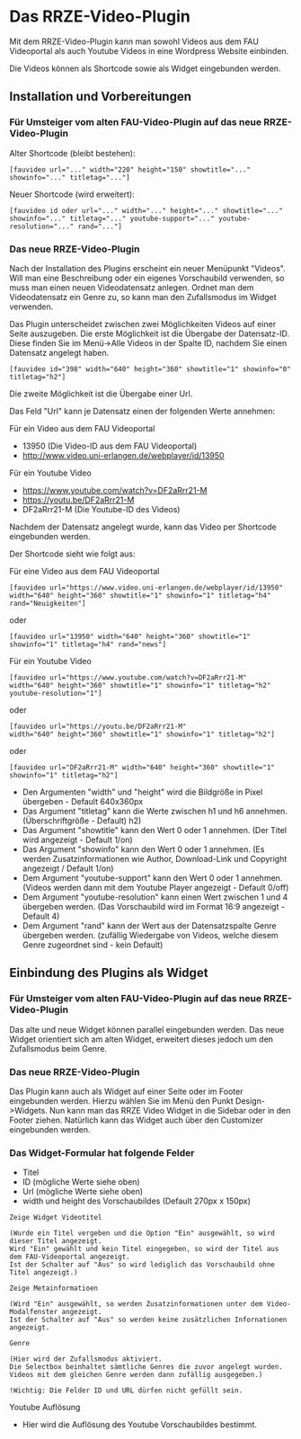 # Das RRZE-Video-Plugin
Mit dem RRZE-Video-Plugin kann man sowohl Videos aus dem FAU Videoportal als auch Youtube Videos in eine Wordpress Website einbinden.

Die Videos können als Shortcode sowie als Widget eingebunden werden.

## Installation und Vorbereitungen

### __Für Umsteiger vom alten FAU-Video-Plugin auf das neue RRZE-Video-Plugin__


Alter Shortcode (bleibt bestehen):

```
[fauvideo url="..." width="220" height="150" showtitle="..." showinfo="..." titletag="..."]
```

Neuer Shortcode (wird erweitert):

```
[fauvideo id oder url="..." width="..." height="..." showtitle="..." showinfo="..." titletag="..." youtube-support="..." youtube-resolution="..." rand="..."]
```
### __Das neue RRZE-Video-Plugin__

Nach der Installation des Plugins erscheint ein neuer Menüpunkt "Videos".
Will man eine Beschreibung oder ein eigenes Vorschaubild verwenden, so
muss man einen neuen Videodatensatz anlegen. Ordnet man dem Videodatensatz ein Genre zu, so kann man den Zufallsmodus im Widget verwenden.

Das Plugin unterscheidet zwischen zwei Möglichkeiten Videos auf einer Seite auszugeben. Die erste Möglichkeit ist die Übergabe der Datensatz-ID. Diese finden Sie im Menü->Alle Videos in der Spalte ID, nachdem Sie einen Datensatz angelegt haben.

```
[fauvideo id="398" width="640" height="360" showtitle="1" showinfo="0" titletag="h2"]
```

Die zweite Möglichkeit ist die Übergabe einer Url.

Das Feld "Url" kann je Datensatz einen der folgenden Werte annehmen:

Für ein Video aus dem FAU Videoportal

* 13950 (Die Video-ID aus dem FAU Videoportal)
* http://www.video.uni-erlangen.de/webplayer/id/13950

Für ein Youtube Video

* https://www.youtube.com/watch?v=DF2aRrr21-M
* https://youtu.be/DF2aRrr21-M
* DF2aRrr21-M (Die Youtube-ID des Videos)

Nachdem der Datensatz angelegt wurde, kann das Video per Shortcode eingebunden werden.

Der Shortcode sieht wie folgt aus:

Für eine Video aus dem FAU Videoportal

```
[fauvideo url="https://www.video.uni-erlangen.de/webplayer/id/13950" width="640" height="360" showtitle="1" showinfo="1" titletag="h4" rand="Neuigkeiten"]
```
oder
```
[fauvideo url="13950" width="640" height="360" showtitle="1" showinfo="1" titletag="h4" rand="news"]
```

Für ein Youtube Video

```
[fauvideo url="https://www.youtube.com/watch?v=DF2aRrr21-M" width="640" height="360" showtitle="1" showinfo="1" titletag="h2" youtube-resolution="1"]
```

oder

```
[fauvideo url="https://youtu.be/DF2aRrr21-M" width="640" height="360" showtitle="1" showinfo="1" titletag="h2"]
```

oder

```
[fauvideo url="DF2aRrr21-M" width="640" height="360" showtitle="1" showinfo="1" titletag="h2"]
```

* Den Argumenten "width" und "height" wird die Bildgröße in Pixel übergeben - Default 640x360px
* Das Argument "titletag" kann die Werte zwischen h1 und h6 annehmen. (Überschriftgröße - Default) h2)
* Das Argument "showtitle" kann den Wert 0 oder 1 annehmen. (Der Titel wird angezeigt  - Default 1/on)
* Das Argument "showinfo" kann den Wert 0 oder 1 annehmen. (Es werden Zusatzinformationen wie Author, Download-Link und Copyright angezeigt / Default 1/on)
* Dem Argument "youtube-support" kann den Wert 0 oder 1 annehmen. (Videos werden dann mit dem Youtube Player angezeigt - Default 0/off)
* Dem Argument "youtube-resolution" kann einen Wert zwischen 1 und 4 übergeben werden. (Das Vorschaubild wird im Format 16:9 angezeigt - Default 4)
* Dem Argument "rand" kann der Wert aus der Datensatzspalte Genre übergeben werden. (zufällig Wiedergabe von Videos, welche diesem Genre zugeordnet sind - kein Default)

## Einbindung des Plugins als Widget

### __Für Umsteiger vom alten FAU-Video-Plugin auf das neue RRZE-Video-Plugin__

Das alte und neue Widget können parallel eingebunden werden. Das neue Widget orientiert sich am alten Widget, erweitert dieses jedoch um den Zufallsmodus beim Genre.

### __Das neue RRZE-Video-Plugin__

Das Plugin kann auch als Widget auf einer Seite oder im Footer eingebunden werden. Hierzu wählen Sie im Menü den Punkt Design->Widgets. Nun kann man das RRZE Video Widget in die Sidebar oder in den Footer ziehen.
Natürlich kann das Widget auch über den Customizer eingebunden werden.

### Das Widget-Formular hat folgende Felder

* Titel
* ID (mögliche Werte siehe oben)
* Url (mögliche Werte siehe oben)
* width und height des Vorschaubildes (Default 270px x 150px)

```
Zeige Widget Videotitel 

(Wurde ein Titel vergeben und die Option "Ein" ausgewählt, so wird dieser Titel angezeigt. 
Wird "Ein" gewählt und kein Titel eingegeben, so wird der Titel aus dem FAU-Videoportal angezeigt. 
Ist der Schalter auf "Aus" so wird lediglich das Vorschaubild ohne Titel angezeigt.)
```

```
Zeige Metainformatioen

(Wird "Ein" ausgewählt, so werden Zusatzinformationen unter dem Video-Modalfenster angezeigt. 
Ist der Schalter auf "Aus" so werden keine zusätzlichen Infornationen angezeigt.
```

```
Genre

(Hier wird der Zufallsmodus aktiviert. 
Die Selectbox beinhaltet sämtliche Genres die zuvor angelegt wurden.
Videos mit dem gleichen Genre werden dann zufällig ausgegeben.)

!Wichtig: Die Felder ID und URL dürfen nicht gefüllt sein.
```


Youtube Auflösung

* Hier wird die Auflösung des Youtube Vorschaubildes bestimmt.
